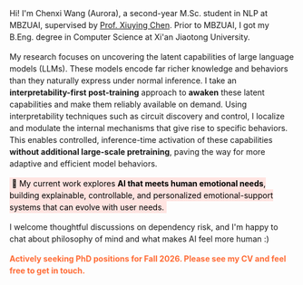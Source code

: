 <span class='anchor' id='about-me'></span>
<div style="line-height: 1.5;">

Hi! I'm Chenxi Wang (Aurora), a second-year M.Sc. student in NLP at MBZUAI, supervised by [Prof. Xiuying Chen](https://iriscxy.github.io/). Prior to MBZUAI, I got my B.Eng. degree in Computer Science at Xi'an Jiaotong University.

My research focuses on uncovering the latent capabilities of large language models (LLMs). These models encode far richer knowledge and behaviors than they naturally express under normal inference. I take an **interpretability-first post-training** approach to **awaken** these latent capabilities and make them reliably available on demand. Using interpretability techniques such as circuit discovery and control, I localize and modulate the internal mechanisms that give rise to specific behaviors. This enables controlled, inference-time activation of these capabilities **without additional large-scale pretraining**, paving the way for more adaptive and efficient model behaviors.

<mark style="background-color: #FFE4E1; padding: 2px 4px;">🌟 My current work explores <strong>AI that meets human emotional needs</strong>, building explainable, controllable, and personalized emotional-support systems that can evolve with user needs.</mark>

I welcome thoughtful discussions on dependency risk, and I'm happy to chat about philosophy of mind and what makes AI feel more human :)

<p style="color: #FF6B35; font-weight: bold;">Actively seeking PhD positions for Fall 2026. Please see my CV and feel free to get in touch.</p>

</div>

